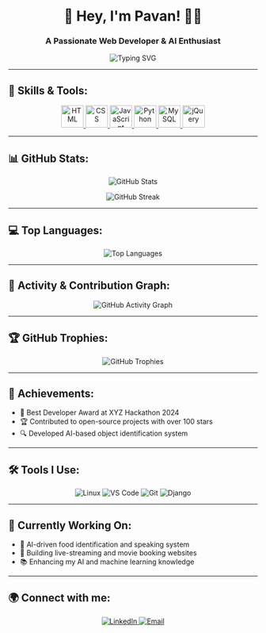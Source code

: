 <h1 align="center">👋 Hey, I'm Pavan! 👨‍💻</h1>
<h3 align="center">A Passionate Web Developer & AI Enthusiast</h3>

<p align="center">
  <img src="https://readme-typing-svg.demolab.com?font=Fira+Code&duration=4000&pause=1000&color=26F79D&width=435&lines=Building+Future+Tech;Open+Source+Contributor;Lifelong+Learner+%26+Innovator" alt="Typing SVG" />
</p>

---

## 🚀 Skills & Tools:
<p align="center">
  <a href="https://developer.mozilla.org/en-US/docs/Web/HTML" target="_blank">
    <img src="https://cdn.jsdelivr.net/gh/devicons/devicon/icons/html5/html5-original-wordmark.svg" width="45" height="45" alt="HTML" />
  </a>
  <a href="https://developer.mozilla.org/en-US/docs/Web/CSS" target="_blank">
    <img src="https://cdn.jsdelivr.net/gh/devicons/devicon/icons/css3/css3-original-wordmark.svg" width="45" height="45" alt="CSS" />
  </a>
  <a href="https://developer.mozilla.org/en-US/docs/Web/JavaScript" target="_blank">
    <img src="https://cdn.jsdelivr.net/gh/devicons/devicon/icons/javascript/javascript-original.svg" width="45" height="45" alt="JavaScript" />
  </a>
  <a href="https://www.python.org" target="_blank">
    <img src="https://cdn.jsdelivr.net/gh/devicons/devicon/icons/python/python-original.svg" width="45" height="45" alt="Python" />
  </a>
  <a href="https://www.mysql.com" target="_blank">
    <img src="https://cdn.jsdelivr.net/gh/devicons/devicon/icons/mysql/mysql-original-wordmark.svg" width="45" height="45" alt="MySQL" />
  </a>
  <a href="https://jquery.com" target="_blank">
    <img src="https://cdn.jsdelivr.net/gh/devicons/devicon/icons/jquery/jquery-original-wordmark.svg" width="45" height="45" alt="jQuery" />
  </a>
</p>

---

## 📊 GitHub Stats:
<p align="center">
  <img src="https://github-readme-stats.vercel.app/api?username=Kpavan63&show_icons=true&theme=tokyonight" alt="GitHub Stats" />
</p>

<p align="center">
  <img src="https://github-readme-streak-stats.herokuapp.com?user=Kpavan63&theme=tokyonight&hide_border=false" alt="GitHub Streak" />
</p>

---

## 💻 Top Languages:
<p align="center">
  <img src="https://github-readme-stats.vercel.app/api/top-langs/?username=Kpavan63&layout=compact&theme=radical" alt="Top Languages" />
</p>

---

## 🎯 Activity & Contribution Graph:
<p align="center">
  <img src="https://github-readme-activity-graph.cyclic.app/graph?username=Kpavan63&bg_color=1a1b27&color=6fbae8&line=79c0ff&point=fab795&area=true&hide_border=true&radius=8" alt="GitHub Activity Graph" />
</p>

---

## 🏆 GitHub Trophies:
<p align="center">
  <img src="https://github-profile-trophy.vercel.app/?username=Kpavan63&theme=darkhub&no-frame=true&row=1&column=7" alt="GitHub Trophies" />
</p>

---

## 🏅 Achievements:
- 🌟 Best Developer Award at XYZ Hackathon 2024
- 🏆 Contributed to open-source projects with over 100 stars
- 🔍 Developed AI-based object identification system

---

## 🛠️ Tools I Use:
<p align="center">
  <img src="https://img.shields.io/badge/OS-Linux-blue?logo=linux&style=for-the-badge" alt="Linux" />
  <img src="https://img.shields.io/badge/Editor-VS_Code-blue?logo=visualstudiocode&style=for-the-badge" alt="VS Code" />
  <img src="https://img.shields.io/badge/Version_Control-Git-blue?logo=git&style=for-the-badge" alt="Git" />
  <img src="https://img.shields.io/badge/Framework-Django-blue?logo=django&style=for-the-badge" alt="Django" />
</p>

---

## 🌱 Currently Working On:
- 🚀 AI-driven food identification and speaking system
- 🎥 Building live-streaming and movie booking websites
- 📚 Enhancing my AI and machine learning knowledge

---

## 🌍 Connect with me:
<p align="center">
  <a href="https://www.linkedin.com/in/Kpavan63/" target="_blank">
    <img src="https://img.shields.io/badge/LinkedIn-blue?logo=linkedin&style=for-the-badge" alt="LinkedIn" />
  </a>
  <a href="mailto:kpavan@gmail.com" target="_blank">
    <img src="https://img.shields.io/badge/Email-blue?logo=gmail&style=for-the-badge" alt="Email" />
  </a>
</p>

